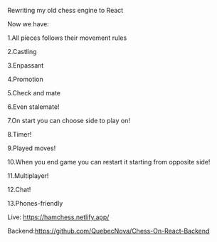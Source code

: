 Rewriting my old chess engine to React


Now we have: 
  
  1.All pieces follows their movement rules

  2.Castling

  3.Enpassant

  4.Promotion

  5.Check and mate

  6.Even stalemate!

  7.On start you can choose side to play on!

  8.Timer!

  9.Played moves!

  10.When you end game you can restart it starting from opposite side!

  11.Multiplayer!

  12.Chat!

  13.Phones-friendly


Live: https://hamchess.netlify.app/

Backend:https://github.com/QuebecNova/Chess-On-React-Backend
